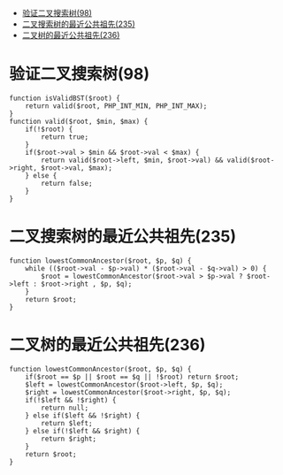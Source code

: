 * [验证二叉搜索树(98)](#验证二叉搜索树98)
* [二叉搜索树的最近公共祖先(235)](#二叉搜索树的最近公共祖先235)
* [二叉树的最近公共祖先(236)](#二叉树的最近公共祖先236)

# 验证二叉搜索树(98) #
```
function isValidBST($root) {
    return valid($root, PHP_INT_MIN, PHP_INT_MAX);
}
function valid($root, $min, $max) {
    if(!$root) {
        return true;
    }
    if($root->val > $min && $root->val < $max) {
        return valid($root->left, $min, $root->val) && valid($root->right, $root->val, $max);
    } else {
        return false;
    }
}
```
# 二叉搜索树的最近公共祖先(235) #
```
function lowestCommonAncestor($root, $p, $q) {
    while (($root->val - $p->val) * ($root->val - $q->val) > 0) {
        $root = lowestCommonAncestor($root->val > $p->val ? $root->left : $root->right , $p, $q);
    }
    return $root;
}
```
# 二叉树的最近公共祖先(236) #
```
function lowestCommonAncestor($root, $p, $q) {
    if($root == $p || $root == $q || !$root) return $root;
    $left = lowestCommonAncestor($root->left, $p, $q);
    $right = lowestCommonAncestor($root->right, $p, $q);
    if(!$left && !$right) {
        return null;
    } else if($left && !$right) {
        return $left;
    } else if(!$left && $right) {
        return $right;
    }
    return $root;
}
```